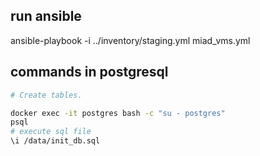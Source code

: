 

## run ansible
ansible-playbook -i ../inventory/staging.yml miad_vms.yml

 
## commands in postgresql

```bash
# Create tables.

docker exec -it postgres bash -c "su - postgres"
psql
# execute sql file
\i /data/init_db.sql 

```